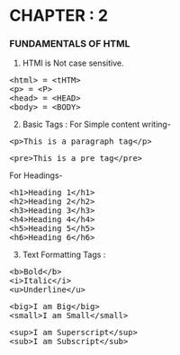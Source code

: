 # CHAPTER : 2
### FUNDAMENTALS OF HTML
1. HTMl is Not case sensitive.
<pre>
&lthtml&gt = &lttHTM&gt
&ltp&gt = &ltP&gt
&lthead&gt = &ltHEAD&gt
&ltbody&gt = &ltBODY&gt
</pre>

2. Basic Tags :
For Simple content writing-
<pre>&ltp&gtThis is a paragraph tag&lt/p&gt</pre>
<pre>&ltpre&gtThis is a pre tag&lt/pre&gt</pre>
For Headings-
<pre>
&lth1&gtHeading 1&lt/h1&gt
&lth2&gtHeading 2&lt/h2&gt
&lth3&gtHeading 3&lt/h3&gt
&lth4&gtHeading 4&lt/h4&gt
&lth5&gtHeading 5&lt/h5&gt
&lth6&gtHeading 6&lt/h6&gt
</pre>

3. Text Formatting Tags :
<pre>
&ltb&gtBold&lt/b&gt
&lti&gtItalic&lt/i&gt
&ltu&gtUnderline&lt/u&gt
</pre>

<pre>
&ltbig&gtI am Big&lt/big&gt
&ltsmall&gtI am Small&lt/small&gt
</pre>

<pre>
&ltsup&gtI am Superscript&lt/sup&gt
&ltsub&gtI am Subscript&lt/sub&gt
</pre>
